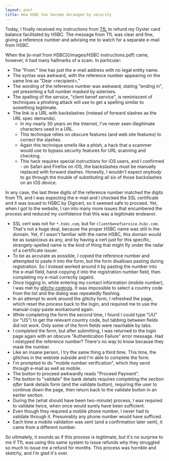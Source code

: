 ```yaml
---
layout: post
title: How HSBC has become deranged by security
---
```


Today, I finally received my instructions from [TfL](https://tfl.gov.uk/) to refund my Oyster card balance facilitated by HSBC. The message from TfL was clear and fine, giving a reference number and advising me to watch for a separate e-mail from HSBC.

When the [e-mail from HSBC](/images/HSBC instructions.pdf) came, however, it had many hallmarks of a scam. In particular:

- The "From:" line has just the e-mail address with no legal entity name.
- The syntax was awkward, with the reference number appearing on the same line as "Dear &lt;recipient>,"
- The wording of the reference number was awkward, stating "ending in", yet presenting a full number masked by asterixes.
- The spelling of the service, "client benef service", is reminiscent of techniques a phishing attack will use to get a spelling similar to something legitimate.
- The link is a URL with backslashes (instead of forward slashes as the URL spec demands).
  - In my nearly 30 years on the Internet, I've never seen illegitimate characters used in a URL.
  - This techinque relies on obscure features (and web site features) to correct the slashes.
  - Again this technique smells like a phish, a hack that a scammer would use to bypass security features for URL scanning and checking.
  - This hack requires special instructions for iOS users, and I confirmed - on Safari and Firefox on iOS, the backslashes must be manually replaced with forward slashes. Honestly, I wouldn't expect _anybody_ to go through the trouble of substituting all six of those backslashes on an iOS device.

In any case, the last three digits of the reference number matched the digits from TfL and I was expecting the e-mail and I checked the SSL certificate and it was issued to HSBC by Digicert, so it seemed safe to proceed. Yet, when I got to the website, I ran into many more issues that encumbered the process and reduced my confidence that this was a legitimate endeavor.

- SSL cert was not for `*.hsbc.com`, but for `clientbenefservice.hsbc.com`. That's not a huge deal, because the proper HSBC name was still in the domain. Yet, if I wasn't familiar with the name HSBC, this domain would be as suspicious as any, and by having a cert just for this specific, strangely-spelled name is the kind of thing that might fly under the radar of a certificate issuer.
- To be as accurate as possible, I copied the reference number and attempted to paste it into the form, but the form disallows pasting during registration. So I instead worked around it by pasting the number into the e-mail field, hand-copying it into the registration number field, then completing my e-mail correctly (again).
- Once logging in, while entering my contact information (mobile number), I was met by [glitchy controls](https://www.dropbox.com/s/ulbyx7qz7qemt4y/2020-05-07%20HSBC%20glitch.mov?dl=0). It was impossible to select a country code from the list and the dialog was repeatedly flashing.
- In an attempt to work around the glitchy form, I refreshed the page, which reset the process back to the login, and required me to use the manual-copy-paste workaround again.
- While completing the form the second time, I found I could type "UU" (or "US") to get the relevant country code, but tabbing between fields did not work. Only some of the form fields were reachable by tabs.
- I completed the form, but after submitting, I was returned to the login page again with an obscure "Authentication Failure" error message. Had I mistyped the reference number? There's no way to know because they mask the number.
- Like an insane person, I try the same thing a third time. This time, the glitches in the webiste subside and I'm able to complete the form.
- I'm prompted to do "mobile number verification", which they send through e-mail as well as mobile.
- The button to proceed awkwardly reads "Proceed Payment".
- The button to "validate" the bank details requires completing the section _after_ bank details form (and the validate button), requiring the user to continue down the page, then return back to the validate button in an earlier section.
- During the (what should have been two-minute) process, I was required to validate twice, when once would surely have been sufficient.
- Even though they required a mobile phone number, I never had to validate through it. Presumably any phone number would have sufficed.
- Each time a mobile validation was sent (and a confirmation later sent), it came from a different number.

So ultimately, it sounds as if this process is legitimate, but it's no surprise to me if TfL was using this same system to issue refunds why they struggled so much to issue me a refund for months. This process was horrible and sketchy, and I'm glad it's over.
